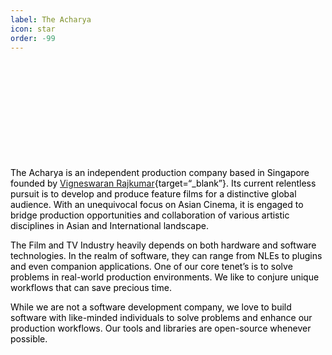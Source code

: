 ```yaml
---
label: The Acharya
icon: star
order: -99
---
```

#
<html>
<head>
	<style>
		html {
			transition: background-color 0.5s ease;
			color: black;
		}
		html.dark {
			background-color: #121212;
			color: white;
		}
		.modeTheAcharya {
			background-image: url('https://theacharya.co/assets/images/the-acharya-black.png');
			background-size: contain;
			background-position: center;
			width: 100%;
			height: 130px;
			background-repeat: no-repeat;
		}
		html.dark .modeTheAcharya {
			background-image: url('https://theacharya.co/assets/images/the-acharya-white.png');
		}
	</style>
	<script>
		function toggleDarkLightMode() {
			var html = document.documentElement;
			html.classList.toggle("dark");
		}
	</script>
</head>
<body>
	<div align="center" class="modeTheAcharya"></div>
</body>
</html>

The Acharya is an independent production company based in Singapore founded by [Vigneswaran Rajkumar](https://vigneswaranrajkumar.com/){target=“_blank”}. Its current relentless pursuit is to develop and produce feature films for a distinctive global audience. With an unequivocal focus on Asian Cinema, it is engaged to bridge production opportunities and collaboration of various artistic disciplines in Asian and International landscape.

The Film and TV Industry heavily depends on both hardware and software technologies. In the realm of software, they can range from NLEs to plugins and even companion applications. One of our core tenet’s is to solve problems in real-world production environments. We like to conjure unique workflows that can save precious time.

While we are not a software development company, we love to build software with like-minded individuals to solve problems and enhance our production workflows. Our tools and libraries are open-source whenever possible.
<html>
<head>
	<style>
		html {
			transition: background-color 0.5s ease;
			color: black;
		}
		html.dark {
			background-color: #121212;
			color: white;
		}
		.modeVR {
			background-image: url('https://vigneswaranrajkumar.com/assets/images/vr-logo-black.png');
			background-size: contain;
			background-position: center;
			width: 100%;
			height: 60px;
			background-repeat: no-repeat;
		}
		html.dark .modeVR {
			background-image: url('https://vigneswaranrajkumar.com/assets/images/vr-logo-white.png');
		}
	</style>
	<script>
		function toggleDarkLightMode() {
			var html = document.documentElement;
			html.classList.toggle("dark");
		}
	</script>
</head>
<body>
	<div align="center" class="modeVR"></div>
</body>
</html>